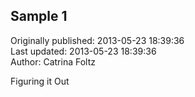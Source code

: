 ## Sample 1  
Originally published: 2013-05-23 18:39:36  
Last updated: 2013-05-23 18:39:36  
Author: Catrina Foltz  
  
Figuring it Out